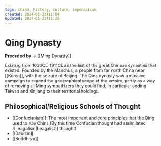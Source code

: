 ```yaml
---
tags: china, history, culture, imperialism
created: 2024-01-23T11:04
updated: 2024-01-23T11:26
---
```


# Qing Dynasty

**Preceded by** → [[Ming Dynasty]]

Existing from 1636CE-1911CE as the last of the great Chinese dynasties that existed. Founded by the Manchus, a people from far north China near [[Korea]], with the seizure of Beijing. The Qing dynasty saw a massive campaign to expand the geographical scope of the empire, partly as a way of removing all Ming sympathizers they could find, in particular adding Taiwan and Xinjiang to their territorial holdings.

## Philosophical/Religious Schools of Thought

- [[Confucianism]]: The most important and core principles that the Qing used to rule China (By this time Confucian thought had assimilated [[Leagalism|Leagalist]] thought)
- [[Daoism]]
- [[Buddhism]]
